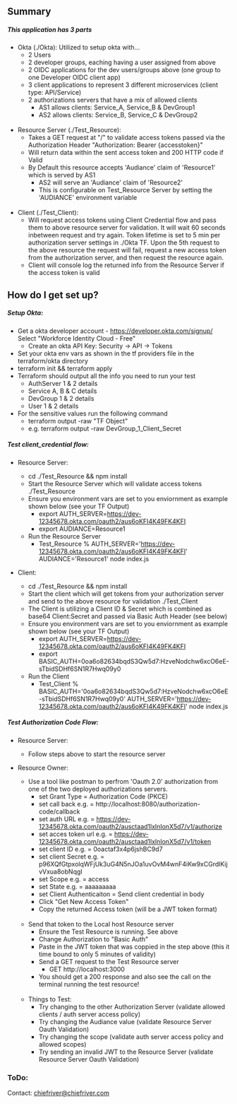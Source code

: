 <h2> Summary </h2>

<h5> This application has 3 parts </h5>


* Okta (./Okta): Utilized to setup okta with... 
    * 2 Users
    * 2 developer groups, eaching having a user assigned from above
    * 2 OIDC applications for the dev users/groups above (one group to one Developer OIDC client app)
    * 3 client applications to represent 3 different microservices (client type: API/Service)
    * 2 authorizations servers that have a mix of allowed clients 
        * AS1 allows clients: Service_A, Service_B & DevGroup1
        * AS2 allows clients: Service_B, Service_C & DevGroup2   
   <br>
* Resource Server (./Test_Resource):
    * Takes a GET request at "/" to validate access tokens passed via the Authorization Header "Authorization: Bearer {accesstoken}"
    * Will return data within the sent access token and 200 HTTP code if Valid
    * By Default this resource accepts 'Audiance' claim of 'Resource1' which is served by AS1
        * AS2 will serve an 'Audiance' claim of 'Resource2'
        * This is configurable on Test_Resource Server by setting the 'AUDIANCE' environment variable 
   <br>
* Client (./Test_Client):
    * Will request access tokens using Client Credential flow and pass them to above resource server for validation. It will wait 60 seconds inbetween request and try again. Token lifetime is set to 5 min per authorization server settings in ./Okta TF. Upon the 5th request to the above resource the request will fail, request a new access token from the authorization server, and then request the resource again.
    * Client will console log the returned info from the Resource Server if the access token is valid


<h2> How do I get set up?</h2>

<h5> Setup Okta: </h5>

* Get a okta developer account - https://developer.okta.com/signup/ Select "Workforce Identity Cloud - Free"
   * Create an okta API Key:  Security -> API -> Tokens
* Set your okta env vars as shown in the tf providers file in the terraform/okta directory
* terraform init && terraform apply
* Terraform should output all the info you need to run your test
    * AuthServer  1 & 2 details
    * Service A, B & C details 
    * DevGroup 1 & 2 details
    * User 1 & 2 details
* For the sensitive values run the following command
    * terraform output -raw "TF Object" 
    * e.g. terraform output -raw DevGroup_1_Client_Secret
 
<h5> Test client_credential flow:</h5>

* Resource Server:
   * cd ./Test_Resource && npm install
   * Start the Resource Server which will validate access tokens ./Test_Resource
   * Ensure you environment vars are set to you enviornment as example shown below (see your TF Output)
        * export AUTH_SERVER=https://dev-12345678.okta.com/oauth2/aus6oKFI4K49FK4KFI 
        * export AUDIANCE=Resource1
    * Run the Resource Server
        * Test_Resource % AUTH_SERVER='https://dev-12345678.okta.com/oauth2/aus6oKFI4K49FK4KFI' AUDIANCE='Resource1' node index.js
   
* Client:
    * cd ./Test_Resource && npm install
    * Start the client which will get tokens from your authorization server and send to the above resource for validation ./Test_Client
    * The Client is utilizing a Client ID & Secret which is combined as base64 Client:Secret and passed via Basic Auth Header (see below)
    * Ensure you environment vars are set to you enviornment as example shown below (see your TF Output)
        * export AUTH_SERVER=https://dev-12345678.okta.com/oauth2/aus6oKFI4K49FK4KFI
        * export BASIC_AUTH=0oa6o82634bqdS3Qw5d7:HzveNodchw6xcO6eE-sTbidSDHf6SN1R7Hwq09y0
    * Run the Client
        * Test_Client % BASIC_AUTH='0oa6o82634bqdS3Qw5d7:HzveNodchw6xcO6eE-sTbidSDHf6SN1R7Hwq09y0' AUTH_SERVER='https://dev-12345678.okta.com/oauth2/aus6oKFI4K49FK4KFI' node index.js

<h5> Test Authorization Code Flow: </h5>

* Resource Server:
   * Follow steps above to start the resource server

* Resource Owner: 
   * Use a tool like postman to  perfrom 'Oauth 2.0' authorization from one of the two deployed authorizations servers.
        * set Grant Type            =  Authorization Code (PKCE)
        * set call back e.g.        =  http://localhost:8080/authorization-code/callback
        * set auth URL e.g.         =  https://dev-12345678.okta.com/oauth2/ausctaad1lxlnIonX5d7/v1/authorize
        * set acces token url e.g.  =  https://dev-12345678.okta.com/oauth2/ausctaad1lxlnIonX5d7/v1/token
        * set client ID e.g.        =  0oactaf3x4p6jshBC9d7
        * set client Secret e.g.    =  p96XQfGtpxolqWFjUk3uG4N5nJOa1uvOvM4wnF4iKw9xCGrdlKijvVxua8obNqgI
        * set Scope e.g.            =  access
        * set State e.g.            =  aaaaaaaaa
        * set Client Authenticaiton =  Send client credential in body
        * Click "Get New Access Token" 
        * Copy the returned Access token (will be a JWT token format)
     <br>
    * Send that token to the Local host Resource server
        * Ensure the Test Resource is running. See above
        * Change Authorization to "Basic Auth"
        * Paste in the JWT token that was coppied in the step above (this it time bound to only 5 minutes of validity)
        * Send a GET request to the Test Resource server
            * GET http://localhost:3000
        * You should get a 200 response and also see the call on the terminal running the test resource!
     <br>
     
    * Things to Test:
        * Try changing to the other Authorization Server (validate allowed clients / auth server access policy)
        * Try changing the Audiance value (validate Resource Server Oauth Validation)
        * Try changing the scope (validate auth server access policy and allowed scopes)
        * Try sending an invalid JWT to the Resource Server (validate Resource Server Oauth Validation)
            
            
<h3> ToDo: </h3>

Contact: chiefriver@chiefriver.com
